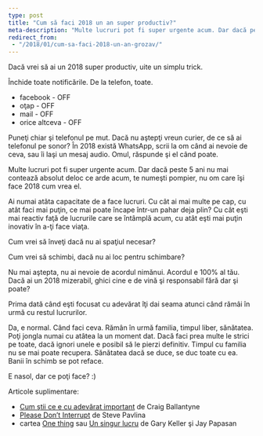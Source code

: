 ```yaml
---
type: post
title: "Cum să faci 2018 un an super productiv?"
meta-description: "Multe lucruri pot fi super urgente acum. Dar dacă peste 5 ani nu mai contează absolut deloc ce arde acum, te numeşti pompier, nu om care îşi face 2018 cum vrea el."
redirect_from:
 - "/2018/01/cum-sa-faci-2018-un-an-grozav/"
---
```


Dacă vrei să ai un 2018 super productiv, uite un simplu trick.

Închide toate notificările. De la telefon, toate.
 * facebook - OFF
 * oţap - OFF
 * mail - OFF
 * orice altceva - OFF

Puneţi chiar şi telefonul pe mut. Dacă nu aştepţi vreun curier, de ce să ai telefonul pe sonor? În 2018 există WhatsApp, scrii la om când ai nevoie de ceva, sau îi laşi un mesaj audio. Omul, răspunde şi el când poate.

Multe lucruri pot fi super urgente acum. Dar dacă peste 5 ani nu mai contează absolut deloc ce arde acum, te numeşti pompier, nu om care îşi face 2018 cum vrea el.

Ai numai atâta capacitate de a face lucruri. Cu cât ai mai multe pe cap, cu atât faci mai puţin, ce mai poate încape într-un pahar deja plin? Cu cât eşti mai reactiv faţă de lucrurile care se întâmplă acum, cu atât eşti mai puţin inovativ în a-ţi face viaţa.

Cum vrei să înveţi dacă nu ai spaţiul necesar?

Cum vrei să schimbi, dacă nu ai loc pentru schimbare?

Nu mai aştepta, nu ai nevoie de acordul nimănui. Acordul e 100% al tău. Dacă ai un 2018 mizerabil, ghici cine e de vină şi responsabil fără dar şi poate?

Prima dată când eşti focusat cu adevărat îţi dai seama atunci când rămâi în urmă cu restul lucrurilor.

Da, e normal. Când faci ceva. Rămân în urmă familia, timpul liber, sănătatea. Poţi jongla numai cu atâtea la un moment dat. Dacă faci prea multe le strici pe toate, dacă ignori unele e posibil să le pierzi definitiv. Timpul cu familia nu se mai poate recupera. Sănătatea dacă se duce, se duc toate cu ea. Banii în schimb se pot reface.

E nasol, dar ce poţi face? :)

Articole suplimentare:
 * [Cum ştii ce e cu adevărat important](http://www.earlytorise.com/identifies-what-really-matters) de Craig Ballantyne
 * [Please Don’t Interrupt](https://www.stevepavlina.com/blog/2013/01/please-dont-interrupt/) de Steve Pavlina
 * cartea [One thing](https://www.amazon.com/ONE-Thing-Surprisingly-Extraordinary-Results/dp/1885167776) sau [Un singur lucru](http://www.elefant.ro/carti/carte/self-help/dezvoltare-personala/un-singur-lucru-adevarul-neasteptat-de-simplu-de-la-baza-oricarei-reusite-235878.html) de Gary Keller şi Jay Papasan
